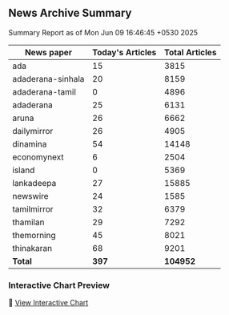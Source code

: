 <!-- @format -->

## News Archive Summary

Summary Report as of Mon Jun 09 16:46:45 +0530 2025

| News paper         | Today's Articles | Total Articles |
|--------------------|------------------|----------------|
| ada               | 15          | 3815        |
| adaderana-sinhala               | 20          | 8159        |
| adaderana-tamil               | 0          | 4896        |
| adaderana               | 25          | 6131        |
| aruna               | 26          | 6662        |
| dailymirror               | 26          | 4905        |
| dinamina               | 54          | 14148        |
| economynext               | 6          | 2504        |
| island               | 0          | 5369        |
| lankadeepa               | 27          | 15885        |
| newswire               | 24          | 1585        |
| tamilmirror               | 32          | 6379        |
| thamilan               | 29          | 7292        |
| themorning               | 45          | 8021        |
| thinakaran               | 68          | 9201        |
| **Total**          | **397**      | **104952** |

### Interactive Chart Preview
🔗 [View Interactive Chart](https://itscharukadeshan.github.io/sl_news_archive_data/news_chart_by_newspaper.html)

